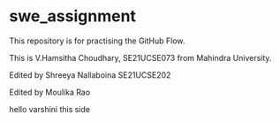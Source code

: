 # swe_assignment
This repository is for practising the GitHub Flow.


This is V.Hamsitha Choudhary, SE21UCSE073
from Mahindra University.


Edited by Shreeya Nallaboina SE21UCSE202


Edited by Moulika Rao


hello varshini this side
